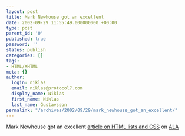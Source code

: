 ```yaml
---
layout: post
title: Mark Newhouse got an excellent
date: 2002-09-29 11:55:49.000000000 +00:00
type: post
parent_id: '0'
published: true
password: ''
status: publish
categories: []
tags:
- HTML/XHTML
meta: {}
author:
  login: niklas
  email: niklas@protocol7.com
  display_name: Niklas
  first_name: Niklas
  last_name: Gustavsson
permalink: "/archives/2002/09/29/mark_newhouse_got_an_excellent/"
---
```

Mark Newhouse got an excellent [article on HTML lists and CSS](http://www.alistapart.com/stories/taminglists/) on [ALA](http://www.alistapart.com)

